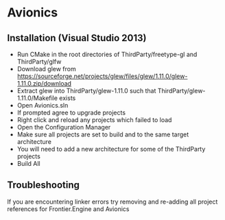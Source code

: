 Avionics
===========================

## Installation (Visual Studio 2013)

- Run CMake in the root directories of ThirdParty/freetype-gl and ThirdParty/glfw
- Download glew from https://sourceforge.net/projects/glew/files/glew/1.11.0/glew-1.11.0.zip/download
- Extract glew into ThirdParty/glew-1.11.0 such that ThirdParty/glew-1.11.0/Makefile exists
- Open Avionics.sln
- If prompted agree to upgrade projects
- Right click and reload any projects which failed to load
- Open the Configuration Manager
- Make sure all projects are set to build and to the same target architecture
- You will need to add a new architecture for some of the ThirdParty projects
- Build All

## Troubleshooting

If you are encountering linker errors try removing and re-adding all project references for Frontier.Engine and Avionics